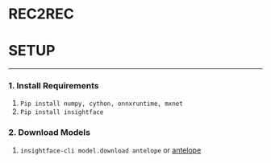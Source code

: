 # REC2REC


# SETUP
-------
### 1. Install Requirements
  1. ```Pip install numpy, cython, onnxruntime, mxnet ```
  2. ```Pip install insightface```


### 2. Download Models
  1. ```insightface-cli model.download antelope```
  or [antelope](https://onedrive.live.com/?authkey=%21ADJ0aAOSsc90neY&cid=4A83B6B633B029CC&id=4A83B6B633B029CC%215837&parId=4A83B6B633B029CC%215834&action=locate)
